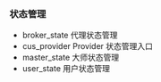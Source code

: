 ### 状态管理

- broker_state 代理状态管理
- cus_provider Provider 状态管理入口
- master_state 大师状态管理
- user_state 用户状态管理